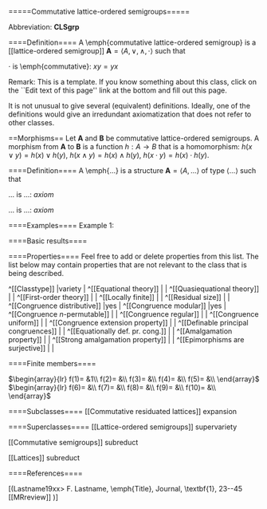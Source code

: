 =====Commutative lattice-ordered semigroups=====

Abbreviation: **CLSgrp**

====Definition====
A \emph{commutative lattice-ordered semigroup} is a [[lattice-ordered semigroup]] $\mathbf{A}=\langle A,\vee,\wedge,\cdot\rangle$ such that

$\cdot$ is \emph{commutative}:  $xy=yx$

Remark: This is a template.
If you know something about this class, click on the ``Edit text of this page'' link at the bottom and fill out this page.

It is not unusual to give several (equivalent) definitions. Ideally, one of the definitions would give an irredundant axiomatization that does not refer to other classes.

==Morphisms==
Let $\mathbf{A}$ and $\mathbf{B}$ be commutative lattice-ordered semigroups. A morphism from $\mathbf{A}$ to $\mathbf{B}$ is a function $h:A\rightarrow B$ that is a homomorphism: 
$h(x \vee y)=h(x) \vee h(y)$,
$h(x \wedge y)=h(x) \wedge h(y)$,
$h(x \cdot y)=h(x) \cdot h(y)$.

====Definition====
A \emph{...} is a structure $\mathbf{A}=\langle A,...\rangle$ of type $\langle
...\rangle$ such that

$...$ is ...:  $axiom$
  
$...$ is ...:  $axiom$

====Examples====
Example 1: 

====Basic results====


====Properties====
Feel free to add or delete properties from this list. The list below may contain properties that are not relevant to the class that is being described.

^[[Classtype]]                        |variety  |
^[[Equational theory]]                | |
^[[Quasiequational theory]]           | |
^[[First-order theory]]               | |
^[[Locally finite]]                   | |
^[[Residual size]]                    | |
^[[Congruence distributive]]          |yes  |
^[[Congruence modular]]               |yes  |
^[[Congruence $n$-permutable]]        | |
^[[Congruence regular]]               | |
^[[Congruence uniform]]               | |
^[[Congruence extension property]]    | |
^[[Definable principal congruences]]  | |
^[[Equationally def. pr. cong.]]      | |
^[[Amalgamation property]]            | |
^[[Strong amalgamation property]]     | |
^[[Epimorphisms are surjective]]      | |

====Finite members====

$\begin{array}{lr}
  f(1)= &1\\
  f(2)= &\\
  f(3)= &\\
  f(4)= &\\
  f(5)= &\\
\end{array}$     
$\begin{array}{lr}
  f(6)= &\\
  f(7)= &\\
  f(8)= &\\
  f(9)= &\\
  f(10)= &\\
\end{array}$


====Subclasses====
  [[Commutative residuated lattices]] expansion


====Superclasses====
  [[Lattice-ordered semigroups]] supervariety

  [[Commutative semigroups]] subreduct

  [[Lattices]] subreduct


====References====

[(Lastname19xx>
F. Lastname, \emph{Title}, Journal, \textbf{1}, 23--45 [[MRreview]] 
)]


